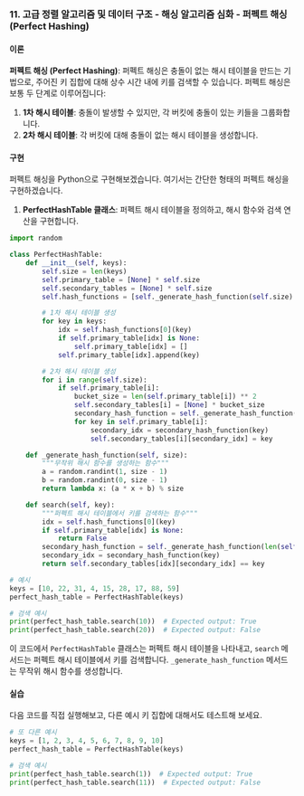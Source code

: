 ### 11. 고급 정렬 알고리즘 및 데이터 구조 - 해싱 알고리즘 심화 - 퍼펙트 해싱 (Perfect Hashing)

#### 이론
**퍼펙트 해싱 (Perfect Hashing)**: 퍼펙트 해싱은 충돌이 없는 해시 테이블을 만드는 기법으로, 주어진 키 집합에 대해 상수 시간 내에 키를 검색할 수 있습니다. 퍼펙트 해싱은 보통 두 단계로 이루어집니다:
1. **1차 해시 테이블**: 충돌이 발생할 수 있지만, 각 버킷에 충돌이 있는 키들을 그룹화합니다.
2. **2차 해시 테이블**: 각 버킷에 대해 충돌이 없는 해시 테이블을 생성합니다.

#### 구현
퍼펙트 해싱을 Python으로 구현해보겠습니다. 여기서는 간단한 형태의 퍼펙트 해싱을 구현하겠습니다.

1. **PerfectHashTable 클래스**: 퍼펙트 해시 테이블을 정의하고, 해시 함수와 검색 연산을 구현합니다.

```python
import random

class PerfectHashTable:
    def __init__(self, keys):
        self.size = len(keys)
        self.primary_table = [None] * self.size
        self.secondary_tables = [None] * self.size
        self.hash_functions = [self._generate_hash_function(self.size) for _ in range(self.size)]

        # 1차 해시 테이블 생성
        for key in keys:
            idx = self.hash_functions[0](key)
            if self.primary_table[idx] is None:
                self.primary_table[idx] = []
            self.primary_table[idx].append(key)

        # 2차 해시 테이블 생성
        for i in range(self.size):
            if self.primary_table[i]:
                bucket_size = len(self.primary_table[i]) ** 2
                self.secondary_tables[i] = [None] * bucket_size
                secondary_hash_function = self._generate_hash_function(bucket_size)
                for key in self.primary_table[i]:
                    secondary_idx = secondary_hash_function(key)
                    self.secondary_tables[i][secondary_idx] = key

    def _generate_hash_function(self, size):
        """무작위 해시 함수를 생성하는 함수"""
        a = random.randint(1, size - 1)
        b = random.randint(0, size - 1)
        return lambda x: (a * x + b) % size

    def search(self, key):
        """퍼펙트 해시 테이블에서 키를 검색하는 함수"""
        idx = self.hash_functions[0](key)
        if self.primary_table[idx] is None:
            return False
        secondary_hash_function = self._generate_hash_function(len(self.secondary_tables[idx]))
        secondary_idx = secondary_hash_function(key)
        return self.secondary_tables[idx][secondary_idx] == key

# 예시
keys = [10, 22, 31, 4, 15, 28, 17, 88, 59]
perfect_hash_table = PerfectHashTable(keys)

# 검색 예시
print(perfect_hash_table.search(10))  # Expected output: True
print(perfect_hash_table.search(20))  # Expected output: False
```

이 코드에서 `PerfectHashTable` 클래스는 퍼펙트 해시 테이블을 나타내고, `search` 메서드는 퍼펙트 해시 테이블에서 키를 검색합니다. `_generate_hash_function` 메서드는 무작위 해시 함수를 생성합니다.

#### 실습
다음 코드를 직접 실행해보고, 다른 예시 키 집합에 대해서도 테스트해 보세요.

```python
# 또 다른 예시
keys = [1, 2, 3, 4, 5, 6, 7, 8, 9, 10]
perfect_hash_table = PerfectHashTable(keys)

# 검색 예시
print(perfect_hash_table.search(1))  # Expected output: True
print(perfect_hash_table.search(11))  # Expected output: False
```
